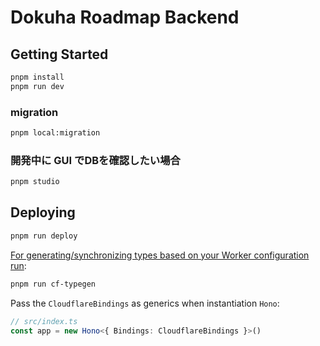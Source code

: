 # Dokuha Roadmap Backend

## Getting Started
```txt
pnpm install
pnpm run dev
```

### migration
```txt
pnpm local:migration
```

### 開発中に GUI でDBを確認したい場合
```txt
pnpm studio
```

## Deploying
```txt
pnpm run deploy
```

[For generating/synchronizing types based on your Worker configuration run](https://developers.cloudflare.com/workers/wrangler/commands/#types):

```txt
pnpm run cf-typegen
```

Pass the `CloudflareBindings` as generics when instantiation `Hono`:

```ts
// src/index.ts
const app = new Hono<{ Bindings: CloudflareBindings }>()
```
